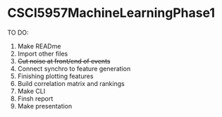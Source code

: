 # CSCI5957MachineLearningPhase1

TO DO:

1) Make READme
2) Import other files
3) ~~Cut noise at front/end of events~~
4) Connect synchro to feature generation
5) Finishing plotting features
6) Build correlation matrix and rankings
7) Make CLI
8) Finsh report
9) Make presentation
